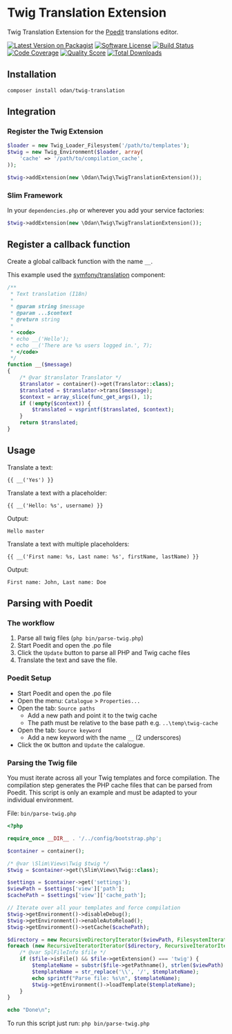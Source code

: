 # Twig Translation Extension

Twig Translation Extension for the [Poedit](https://poedit.net/) translations editor.

[![Latest Version on Packagist](https://img.shields.io/github/release/odan/twig-translation.svg)](https://github.com/odan/twig-translation/releases)
[![Software License](https://img.shields.io/badge/license-MIT-brightgreen.svg)](LICENSE.md)
[![Build Status](https://travis-ci.org/odan/twig-translation.svg?branch=master)](https://travis-ci.org/odan/twig-translation)
[![Code Coverage](https://scrutinizer-ci.com/g/odan/twig-translation/badges/coverage.png?b=master)](https://scrutinizer-ci.com/g/odan/twig-translation/code-structure)
[![Quality Score](https://scrutinizer-ci.com/g/odan/twig-translation/badges/quality-score.png?b=master)](https://scrutinizer-ci.com/g/odan/twig-translation/?branch=master)
[![Total Downloads](https://img.shields.io/packagist/dt/odan/twig-translation.svg)](https://packagist.org/packages/odan/twig-translation)


## Installation

```
composer install odan/twig-translation
```

## Integration

### Register the Twig Extension

```php
$loader = new Twig_Loader_Filesystem('/path/to/templates');
$twig = new Twig_Environment($loader, array(
    'cache' => '/path/to/compilation_cache',
));

$twig->addExtension(new \Odan\Twig\TwigTranslationExtension());
```

### Slim Framework

In your `dependencies.php` or wherever you add your service factories:

```php
$twig->addExtension(new \Odan\Twig\TwigTranslationExtension());
```

## Register a callback function

Create a global callback function with the name `__`.

This example used the [symfony/translation](https://github.com/symfony/translation) component:

```php
/**
 * Text translation (I18n)
 *
 * @param string $message
 * @param ...$context
 * @return string
 *
 * <code>
 * echo __('Hello');
 * echo __('There are %s users logged in.', 7);
 * </code>
 */
function __($message)
{
    /* @var $translator Translator */
    $translator = container()->get(Translator::class);
    $translated = $translator->trans($message);
    $context = array_slice(func_get_args(), 1);
    if (!empty($context)) {
        $translated = vsprintf($translated, $context);
    }
    return $translated;
}
```

## Usage

Translate a text:

```twig
{{ __('Yes') }}
```

Translate a text with a placeholder:

```twig
{{ __('Hello: %s', username) }}
```

Output:

```
Hello master
```

Translate a text with multiple placeholders:

```twig
{{ __('First name: %s, Last name: %s', firstName, lastName) }}
```

Output: 

```
First name: John, Last name: Doe
```

## Parsing with Poedit

### The workflow

1. Parse all twig files (`php bin/parse-twig.php`)
2. Start Poedit and open the .po file
3. Click the `Update` button to parse all PHP and Twig cache files
4. Translate the text and save the file.

### Poedit Setup

* Start Poedit and open the .po file
* Open the menu: `Catalogue` > `Properties...`
* Open the tab: `Source paths` 
  * Add a new path and point it to the twig cache 
  * The path must be relative to the base path e.g. `..\temp\twig-cache`
* Open the tab: `Source keyword` 
  * Add a new keyword with the name `__` (2 underscores)
* Click the `OK` button and `Update` the calalogue.

### Parsing the Twig file

You must iterate across all your Twig templates and force compilation.
The compilation step generates the PHP cache files that can be parsed from Poedit.
This script is only an example and must be adapted to your individual environment.

File: `bin/parse-twig.php`

```php
<?php

require_once __DIR__ . '/../config/bootstrap.php';

$container = container();

/* @var \Slim\Views\Twig $twig */
$twig = $container->get(\Slim\Views\Twig::class);

$settings = $container->get('settings');
$viewPath = $settings['view']['path'];
$cachePath = $settings['view']['cache_path'];

// Iterate over all your templates and force compilation
$twig->getEnvironment()->disableDebug();
$twig->getEnvironment()->enableAutoReload();
$twig->getEnvironment()->setCache($cachePath);

$directory = new RecursiveDirectoryIterator($viewPath, FilesystemIterator::SKIP_DOTS);
foreach (new RecursiveIteratorIterator($directory, RecursiveIteratorIterator::SELF_FIRST) as $file) {
    /* @var SplFileInfo $file */
    if ($file->isFile() && $file->getExtension() === 'twig') {
        $templateName = substr($file->getPathname(), strlen($viewPath) + 1);
        $templateName = str_replace('\\', '/', $templateName);
        echo sprintf("Parse file: %s\n", $templateName);
        $twig->getEnvironment()->loadTemplate($templateName);
    }
}

echo "Done\n";
```

To run this script just run: `php bin/parse-twig.php`
